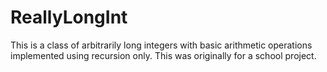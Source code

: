 # ReallyLongInt

This is a class of arbitrarily long integers with basic arithmetic operations implemented using recursion only. This was originally for a school project.  
